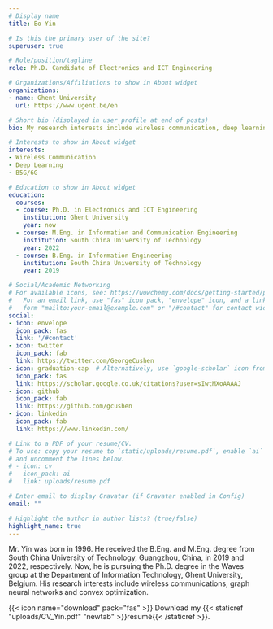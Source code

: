 ```yaml
---
# Display name
title: Bo Yin

# Is this the primary user of the site?
superuser: true

# Role/position/tagline
role: Ph.D. Candidate of Electronics and ICT Engineering 

# Organizations/Affiliations to show in About widget
organizations:
- name: Ghent University
  url: https://www.ugent.be/en

# Short bio (displayed in user profile at end of posts)
bio: My research interests include wireless communication, deep learning and convex optimization.

# Interests to show in About widget
interests:
- Wireless Communication
- Deep Learning
- B5G/6G

# Education to show in About widget
education:
  courses:
  - course: Ph.D. in Electronics and ICT Engineering
    institution: Ghent University
    year: now
  - course: M.Eng. in Information and Communication Engineering
    institution: South China University of Technology
    year: 2022
  - course: B.Eng. in Information Engineering
    institution: South China University of Technology
    year: 2019

# Social/Academic Networking
# For available icons, see: https://wowchemy.com/docs/getting-started/page-builder/#icons
#   For an email link, use "fas" icon pack, "envelope" icon, and a link in the
#   form "mailto:your-email@example.com" or "/#contact" for contact widget.
social:
- icon: envelope
  icon_pack: fas
  link: '/#contact'
- icon: twitter
  icon_pack: fab
  link: https://twitter.com/GeorgeCushen
- icon: graduation-cap  # Alternatively, use `google-scholar` icon from `ai` icon pack
  icon_pack: fas
  link: https://scholar.google.co.uk/citations?user=sIwtMXoAAAAJ
- icon: github
  icon_pack: fab
  link: https://github.com/gcushen
- icon: linkedin
  icon_pack: fab
  link: https://www.linkedin.com/

# Link to a PDF of your resume/CV.
# To use: copy your resume to `static/uploads/resume.pdf`, enable `ai` icons in `params.toml`, 
# and uncomment the lines below.
# - icon: cv
#   icon_pack: ai
#   link: uploads/resume.pdf

# Enter email to display Gravatar (if Gravatar enabled in Config)
email: ""

# Highlight the author in author lists? (true/false)
highlight_name: true
---
```


Mr. Yin was born in 1996. He received the B.Eng. and M.Eng. degree from South China University of Technology, Guangzhou, China, in 2019 and 2022, respectively. Now, he is pursuing the Ph.D. degree in the Waves group at the Department of Information Technology, Ghent University, Belgium. His research interests include wireless communications, graph neural networks and convex optimization.

{{< icon name="download" pack="fas" >}} Download my {{< staticref "uploads/CV_Yin.pdf" "newtab" >}}resumé{{< /staticref >}}.
